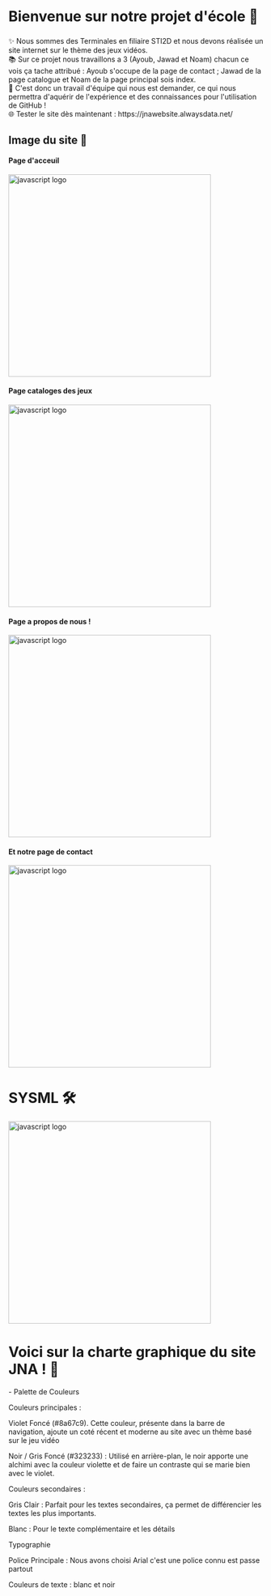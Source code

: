 <h1 align="left">Bienvenue sur notre projet d'école 👋</h1>

###

<p align="left">✨ Nous sommes des Terminales en filiaire STI2D et nous devons réalisée un site internet sur le thème des jeux vidéos. <br>📚 Sur ce projet nous travaillons a 3 (Ayoub, Jawad et Noam) chacun ce vois ça tache attribué : Ayoub s'occupe de la page de contact ; Jawad de la page catalogue et Noam de la page principal sois index. <br>🎯 C'est donc un travail d'équipe qui nous est demander, ce qui nous permettra d'aquérir de l'expérience et des connaissances pour l'utilisation de GitHub ! <br>🌐 Tester le site dès maintenant : https://jnawebsite.alwaysdata.net/</p>

###

<h2 align="left">Image du site 🎲</h2>
<h4 align="left">Page d'acceuil</h4>
<img src="https://cdn.discordapp.com/attachments/1171918252054695946/1307001123923689542/image.png?ex=6738b726&is=673765a6&hm=9f7eaa2ad4bfd82c7dc8533ceee28fe85e99156feebaef0376ae9f5a8f97de8a&" height="400" alt="javascript logo"  />
<img width="400" />
<h4 align="left">Page cataloges des jeux</h4>
<img src="https://cdn.discordapp.com/attachments/1171918252054695946/1307013548886458421/image.png?ex=6738c2b9&is=67377139&hm=a93482826a329bb85d525d552f3b530ca735f1dca61cbe8589c72a8fcf4bca77&" height="400" alt="javascript logo"  />
<img width="400" />
<h4 align="left">Page a propos de nous !</h4>
<img src="https://cdn.discordapp.com/attachments/1171918252054695946/1307020884111917086/image.png?ex=6738c98e&is=6737780e&hm=a609e5b9caa932f5e6b7cc9253e5709c038e22ff34048736a2bda7508a8958db&" height="400" alt="javascript logo"  />
<img width="400" />
<h4 align="left">Et notre page de contact</h4>
<img src="https://cdn.discordapp.com/attachments/1171918252054695946/1307021231450619954/image.png?ex=6738c9e0&is=67377860&hm=03b1dc0768b77bcdc8e61e5ed76331b3ce4e8620f625a5a923175857d91d743e&" height="400" alt="javascript logo"  />
<img width="400" />

<h1 align="left">SYSML 🛠️</h1>
<img src="https://cdn.discordapp.com/attachments/1171918252054695946/1307022619718979764/Capture_decran_2024-11-15_141848.png?ex=6738cb2b&is=673779ab&hm=fabba544ced7d59061a4a250d8452d621b8be88f004247a471e8761ef135094e&" height="400" alt="javascript logo"  />
<img width="400" />

<h1 align="left">Voici sur la charte graphique du site JNA ! 📓</h1>

<p align="left">
- Palette de Couleurs


Couleurs principales :


Violet Foncé (#8a67c9). Cette couleur, présente dans la barre de navigation, ajoute un coté récent et moderne au site avec un thème basé sur le jeu vidéo


Noir / Gris Foncé (#323233) : Utilisé en arrière-plan, le noir apporte une alchimi avec la couleur violette et de faire un contraste qui se marie bien avec le violet.


Couleurs secondaires :


Gris Clair : Parfait pour les textes secondaires, ça permet de différencier les textes les plus importants.


Blanc : Pour le texte complémentaire et les détails


Typographie


Police Principale : Nous avons choisi Arial c'est une police connu est passe partout


Couleurs de texte : blanc et noir
</p>
